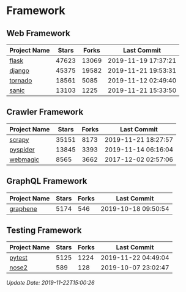 # Framework

## Web Framework

| Project Name | Stars | Forks | Last Commit |
| ------------ | ----- | ----- | ----------- |
| [flask](https://github.com/pallets/flask) | 47623 | 13069 | 2019-11-19 17:37:21 |
| [django](https://github.com/django/django) | 45375 | 19582 | 2019-11-21 19:53:31 |
| [tornado](https://github.com/tornadoweb/tornado) | 18561 | 5085 | 2019-11-12 02:49:40 |
| [sanic](https://github.com/huge-success/sanic) | 13103 | 1225 | 2019-11-21 15:33:50 |

## Crawler Framework

| Project Name | Stars | Forks | Last Commit |
| ------------ | ----- | ----- | ----------- |
| [scrapy](https://github.com/scrapy/scrapy) | 35151 | 8173 | 2019-11-21 18:27:57 |
| [pyspider](https://github.com/binux/pyspider) | 13845 | 3393 | 2019-11-14 06:16:04 |
| [webmagic](https://github.com/code4craft/webmagic) | 8565 | 3662 | 2017-12-02 02:57:06 |

## GraphQL Framework

| Project Name | Stars | Forks | Last Commit |
| ------------ | ----- | ----- | ----------- |
| [graphene](https://github.com/graphql-python/graphene) | 5174 | 546 | 2019-10-18 09:50:54 |

## Testing Framework

| Project Name | Stars | Forks | Last Commit |
| ------------ | ----- | ----- | ----------- |
| [pytest](https://github.com/pytest-dev/pytest) | 5125 | 1224 | 2019-11-22 04:49:04 |
| [nose2](https://github.com/nose-devs/nose2) | 589 | 128 | 2019-10-07 23:02:47 |

*Update Date: 2019-11-22T15:00:26*